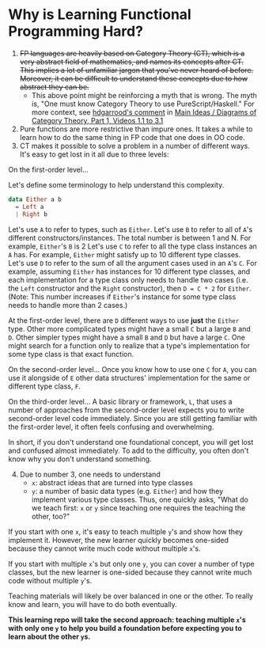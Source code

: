 # Why is Learning Functional Programming Hard?

1. <del>FP languages are heavily based on Category Theory (CT), which is a very abstract field of mathematics, and names its concepts after CT. This implies a lot of unfamiliar jargon that you've never heard of before. Moreover, it can be difficult to understand these concepts due to how abstract they can be.</del>
    - This above point might be reinforcing a myth that is wrong. The myth is, "One must know Category Theory to use PureScript/Haskell." For more context, see [hdgarrood's comment](https://discourse.purescript.org/t/main-ideas-diagrams-of-category-theory-part-1-videos-1-1-to-3-1/567/7?u=jordanmartinez) in [Main Ideas / Diagrams of Category Theory, Part 1, Videos 1.1 to 3.1](https://discourse.purescript.org/t/main-ideas-diagrams-of-category-theory-part-1-videos-1-1-to-3-1/567)
2. Pure functions are more restrictive than impure ones. It takes a while to learn how to do the same thing in FP code that one does in OO code.
3. CT makes it possible to solve a problem in a number of different ways. It's easy to get lost in it all due to three levels:

On the first-order level...

Let's define some terminology to help understand this complexity.

```purescript
data Either a b
  = Left a
  | Right b
```

Let's use `A` to refer to types, such as `Either`.
Let's use `B` to refer to all of `A`'s different constructors/instances. The total number is between 1 and N. For example, `Either`'s `B` is 2
Let's use `C` to refer to all the type class instances an `A` has. For example, `Either` might satisfy up to 10 different type classes.
Let's use `D` to refer to the sum of all the argument cases used in an `A`'s `C`. For example, assuming `Either` has instances for 10 different type classes, and each implementation for a type class only needs to handle two cases (i.e. the `Left` constructor and the `Right` constructor), then `D = C * 2` for `Either`. (Note: This number increases if `Either`'s instance for some type class needs to handle more than 2 cases.)

At the first-order level, there are `D` different ways to use **just** the `Either` type. Other more complicated types might have a small `C` but a large `B` and `D`. Other simpler types might have a small `B` and `D` but have a large `C`. One might search for a function only to realize that a type's implementation for some type class is that exact function.

On the second-order level... Once you know how to use one `C` for `A`, you can use it alongside of `E` other data structures' implementation for the same or different type class, `F`.

On the third-order level... A basic library or framework, `L`, that uses a number of approaches from the second-order level expects you to write second-order level code immediately. Since you are still getting familiar with the first-order level, it often feels confusing and overwhelming.

In short, if you don't understand one foundational concept, you will get lost and confused almost immediately. To add to the difficulty, you often don't know why you don't understand something.

4. Due to number 3, one needs to understand
    - `x`: abstract ideas that are turned into type classes
    - `y`: a number of basic data types (e.g. `Either`) and how they implement various type classes.
Thus, one quickly asks, "What do we teach first: `x` or `y` since teaching one requires the teaching the other, too?"

If you start with one `x`, it's easy to teach multiple `y`'s and show how they implement it. However, the new learner quickly becomes one-sided because they cannot write much code without multiple `x`'s.

If you start with multiple `x`'s but only one `y`, you can cover a number of type classes, but the new learner is one-sided because they cannot write much code without multiple `y`'s.

Teaching materials will likely be over balanced in one or the other. To really know and learn, you will have to do both eventually.

**This learning repo will take the second approach: teaching multiple `x`'s with only one `y` to help you build a foundation before expecting you to learn about the other `y`s.**
